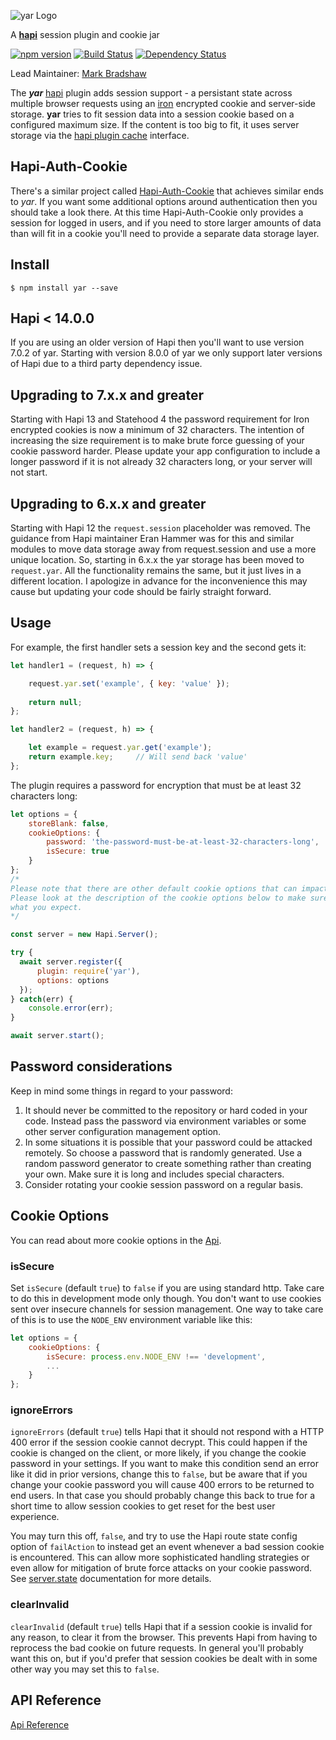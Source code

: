 ![yar Logo](https://raw.github.com/hapijs/yar/master/images/yar.png)

A [**hapi**](https://github.com/hapijs/hapi) session plugin and cookie jar

[![npm version](https://badge.fury.io/js/yar.svg)](http://badge.fury.io/js/yar)
[![Build Status](https://secure.travis-ci.org/hapijs/yar.png)](http://travis-ci.org/hapijs/yar)
[![Dependency Status](https://david-dm.org/hapijs/yar.svg)](https://david-dm.org/hapijs/yar)

Lead Maintainer: [Mark Bradshaw](https://github.com/mark-bradshaw)

The ***yar*** [hapi](https://github.com/hapijs/hapi) plugin adds session support - a persistant state across multiple browser
requests using an [iron](https://github.com/hueniverse/iron) encrypted cookie and server-side storage. **yar** tries to fit
session data into a session cookie based  on a configured maximum size. If the content is too big to fit, it uses server storage via the [hapi plugin cache](http://hapijs.com/api#servercacheoptions) interface.

## Hapi-Auth-Cookie

There's a similar project called [Hapi-Auth-Cookie](https://github.com/hapijs/hapi-auth-cookie) that achieves similar ends to *yar*.  If you want some additional options around authentication then you should take a look there.  At this time Hapi-Auth-Cookie only provides a session for logged in users, and if you need to store larger amounts of data than will fit in a cookie you'll need to provide a separate data storage layer.

## Install

    $ npm install yar --save

## Hapi < 14.0.0

If you are using an older version of Hapi then you'll want to use version 7.0.2 of yar.  Starting with version 8.0.0 of yar we only support later versions of Hapi due to a third party dependency issue.

## Upgrading to 7.x.x and greater

Starting with Hapi 13 and Statehood 4 the password requirement for Iron encrypted cookies is now a minimum of 32 characters.  The intention of increasing the size requirement is to make brute force guessing of your cookie password harder.  Please update your app configuration to include a longer password if it is not already 32 characters long, or your server will not start.

## Upgrading to 6.x.x and greater

Starting with Hapi 12 the `request.session` placeholder was removed.  The guidance from Hapi maintainer Eran Hammer was for this and similar modules to move data storage away from request.session and use a more unique location.  So, starting in 6.x.x the yar storage has been moved to `request.yar`.  All the functionality remains the same, but it just lives in a different location.  I apologize in advance for the inconvenience this may cause but updating your code should be fairly straight forward.

## Usage

For example, the first handler sets a session key and the second gets it:
```javascript
let handler1 = (request, h) => {

    request.yar.set('example', { key: 'value' });
    
    return null;
};

let handler2 = (request, h) => {

    let example = request.yar.get('example');
    return example.key;     // Will send back 'value'
};
```

The plugin requires a password for encryption that must be at least 32 characters long:
```javascript
let options = {
    storeBlank: false,
    cookieOptions: {
        password: 'the-password-must-be-at-least-32-characters-long',
        isSecure: true
    }
};
/*
Please note that there are other default cookie options that can impact your security.
Please look at the description of the cookie options below to make sure this is doing
what you expect.
*/

const server = new Hapi.Server();

try {
  await server.register({
      plugin: require('yar'),
      options: options
  });
} catch(err) {
    console.error(err);
}

await server.start();
```

## Password considerations

Keep in mind some things in regard to your password:

1. It should never be committed to the repository or hard coded in your code.  Instead pass the password via environment variables or some other server configuration management option.
1. In some situations it is possible that your password could be attacked remotely.  So choose a password that is randomly generated.  Use a random password generator to create something rather than creating your own.  Make sure it is long and includes special characters.
1. Consider rotating your cookie session password on a regular basis.

## Cookie Options

You can read about more cookie options in the [Api](API.md).

### isSecure

Set `isSecure` (default `true`) to `false` if you are using standard http. Take care to do this in development mode only though. You don't want to use cookies sent over insecure channels for session management.  One way to take care of this is to use the `NODE_ENV` environment variable like this:

```javascript
let options = {
    cookieOptions: {
        isSecure: process.env.NODE_ENV !== 'development',
        ...
    }
};
```

### ignoreErrors

`ignoreErrors` (default `true`) tells Hapi that it should not respond with a HTTP 400 error if the session cookie cannot decrypt.  This could happen if the cookie is changed on the client, or more likely, if you change the cookie password in your settings.  If you want to make this condition send an error like it did in prior versions, change this to `false`, but be aware that if you change your cookie password you will cause 400 errors to be returned to end users.  In that case you should probably change this back to true for a short time to allow session cookies to get reset for the best user experience.

You may turn this off, `false`, and try to use the Hapi route state config option of `failAction` to instead get an event whenever a bad session cookie is encountered.  This can allow more sophisticated handling strategies or even allow for mitigation of brute force attacks on your cookie password.  See [server.state](http://hapijs.com/api#serverstatename-options) documentation for more details.

### clearInvalid

`clearInvalid` (default `true`) tells Hapi that if a session cookie is invalid for any reason, to clear it from the browser.  This prevents Hapi from having to reprocess the bad cookie on future requests.  In general you'll probably want this on, but if you'd prefer that session cookies be dealt with in some other way you may set this to `false`.

## API Reference

[Api Reference](API.md)
